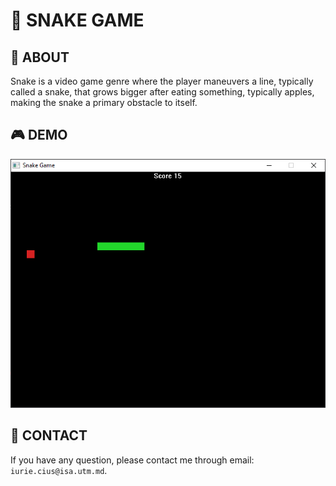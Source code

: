 # 🐍 SNAKE GAME

## 📃 ABOUT

Snake is a video game genre where the player maneuvers a line, typically called a snake, that grows bigger after eating something, typically apples, making the snake a primary obstacle to itself.

## 🎮 DEMO

<div align="center">
  <img src="https://github.com/IuraCPersonal/snake-game/blob/main/demo.png" />
</div>

## 📮 CONTACT

If you have any question, please contact me through email: `iurie.cius@isa.utm.md`.
